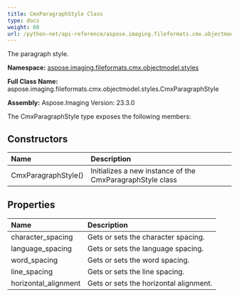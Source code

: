 ```yaml
---
title: CmxParagraphStyle Class
type: docs
weight: 60
url: /python-net/api-reference/aspose.imaging.fileformats.cmx.objectmodel.styles/cmxparagraphstyle/
---
```


The paragraph style.

**Namespace:** [aspose.imaging.fileformats.cmx.objectmodel.styles](/imaging/python-net/api-reference/aspose.imaging.fileformats.cmx.objectmodel.styles/)

**Full Class Name:** aspose.imaging.fileformats.cmx.objectmodel.styles.CmxParagraphStyle

**Assembly:**  Aspose.Imaging Version: 23.3.0

The CmxParagraphStyle type exposes the following members:
## **Constructors**
|**Name**|**Description**|
| :- | :- |
|CmxParagraphStyle()|Initializes a new instance of the CmxParagraphStyle class|
## **Properties**
|**Name**|**Description**|
| :- | :- |
|character_spacing|Gets or sets the character spacing.|
|language_spacing|Gets or sets the language spacing.|
|word_spacing|Gets or sets the word spacing.|
|line_spacing|Gets or sets the line spacing.|
|horizontal_alignment|Gets or sets the horizontal alignment.|
